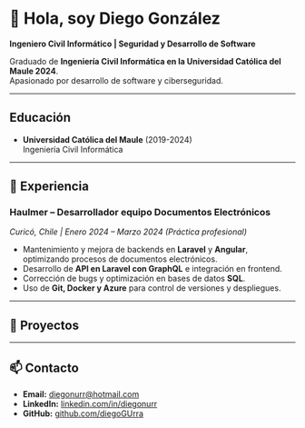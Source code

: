 # 👋 Hola, soy Diego González

**Ingeniero Civil Informático | Seguridad y Desarrollo de Software**

Graduado de **Ingeniería Civil Informática en la Universidad Católica del Maule 2024**.  
Apasionado por desarrollo de software y ciberseguridad.

---
## Educación

- **Universidad Católica del Maule** (2019-2024)  
  Ingeniería Civil Informática  
---

## 💼 Experiencia

### Haulmer – Desarrollador equipo Documentos Electrónicos  
*Curicó, Chile | Enero 2024 – Marzo 2024 (Práctica profesional)*  

- Mantenimiento y mejora de backends en **Laravel** y **Angular**, optimizando procesos de documentos electrónicos.  
- Desarrollo de **API en Laravel con GraphQL** e integración en frontend.  
- Corrección de bugs y optimización en bases de datos **SQL**.  
- Uso de **Git, Docker y Azure** para control de versiones y despliegues.  

---

## 🚀 Proyectos



---

## 📫 Contacto

- **Email:** diegonurr@hotmail.com  
- **LinkedIn:** [linkedin.com/in/diegonurr](https://www.linkedin.com/in/diegonurr/)  
- **GitHub:** [github.com/diegoGUrra](https://github.com/diegoGUrra)  
